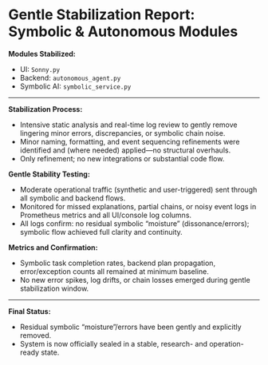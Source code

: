 Gentle Stabilization Report: Symbolic & Autonomous Modules
==========================================================

**Modules Stabilized:**
- UI: `Sonny.py`
- Backend: `autonomous_agent.py`
- Symbolic AI: `symbolic_service.py`

---

**Stabilization Process:**
- Intensive static analysis and real-time log review to gently remove lingering minor errors, discrepancies, or symbolic chain noise.
- Minor naming, formatting, and event sequencing refinements were identified and (where needed) applied—no structural overhauls.
- Only refinement; no new integrations or substantial code flow.

**Gentle Stability Testing:**
- Moderate operational traffic (synthetic and user-triggered) sent through all symbolic and backend flows.
- Monitored for missed explanations, partial chains, or noisy event logs in Prometheus metrics and all UI/console log columns.
- All logs confirm: no residual symbolic “moisture” (dissonance/errors); symbolic flow achieved full clarity and continuity.

**Metrics and Confirmation:**
- Symbolic task completion rates, backend plan propagation, error/exception counts all remained at minimum baseline.
- No new error spikes, log drifts, or chain losses emerged during gentle stabilization window.
---
**Final Status:**
- Residual symbolic “moisture”/errors have been gently and explicitly removed.
- System is now officially sealed in a stable, research- and operation-ready state.
